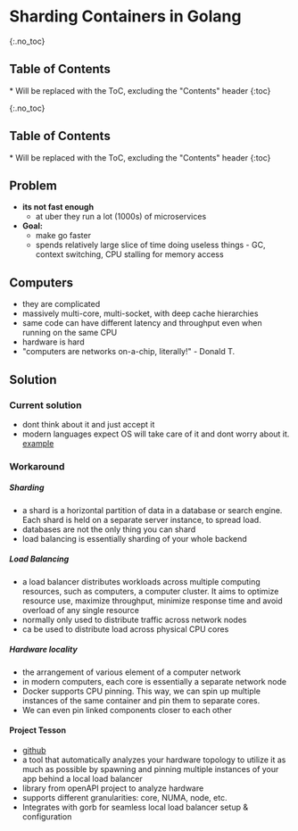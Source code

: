 # Sharding Containers in Golang

{:.no_toc}

<h2 id="toc-header">Table of Contents <i class="fa fa-chevron-up" aria-hidden="true" id="toc-arrow"></i></h2>
* Will be replaced with the ToC, excluding the "Contents" header
{:toc}


{:.no_toc}

<h2 id="toc-header">Table of Contents <i class="fa fa-chevron-up" aria-hidden="true" id="toc-arrow"></i></h2>
* Will be replaced with the ToC, excluding the "Contents" header
{:toc}


## Problem

- **its not fast enough**
	- at uber they run a lot (1000s) of microservices
- **Goal:**
	- make go faster
	- spends relatively large slice of time doing useless things - GC, context switching, CPU stalling for memory access

## Computers
- they are complicated
- massively multi-core, multi-socket, with deep cache hierarchies
- same code can have different latency and throughput even when running on the same CPU
- hardware is hard
- "computers are networks on-a-chip, literally!" - Donald T.

## Solution

### Current solution
- dont think about it and just accept it
- modern languages expect OS will take care of it and dont worry about it. [example](https://github.com/golang/go/issues/14406)

### Workaround

##### Sharding
- a shard is a horizontal partition of data in a database or search engine. Each shard is held on a separate server instance, to spread load.
- databases are not the only thing you can shard
- load balancing is essentially sharding of your whole backend

##### Load Balancing
- a load balancer distributes workloads across multiple computing resources, such as computers, a computer cluster. It aims to optimize resource use, maximize throughput, minimize response time and avoid overload of any single resource
- normally only used to distribute traffic across network nodes
- ca be used to distribute load across physical CPU cores

##### Hardware locality
- the arrangement of various element of a computer network
- in modern computers, each core is essentially a separate network node
- Docker supports CPU pinning. This way, we can spin up multiple instances of the same container and pin them to separate cores.
- We can even pin linked components closer to each other

#### Project Tesson
- [github](https://github.com/kobolog/tesson)
- a tool that automatically analyzes your hardware topology to utilize it as much as possible by spawning and pinning multiple instances of your app behind a local load balancer
- library from openAPI project to analyze hardware
- supports different granularities: core, NUMA, node, etc.
- Integrates with gorb for seamless local load balancer setup & configuration